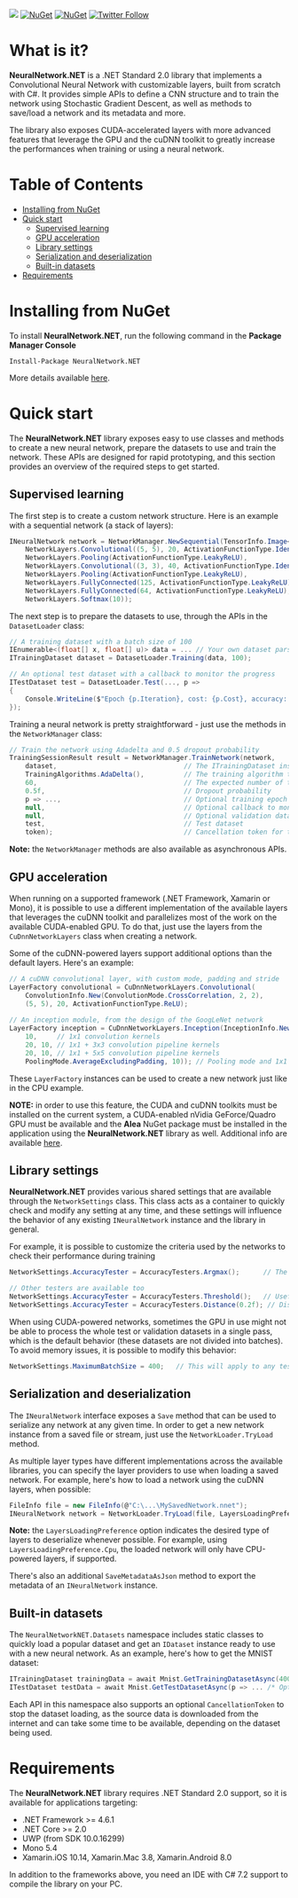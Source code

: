 ![](http://i.pi.gy/8ZDDE.png)
[![NuGet](https://img.shields.io/nuget/v/NeuralNetwork.NET.svg)](https://www.nuget.org/packages/NeuralNetwork.NET/) [![NuGet](https://img.shields.io/nuget/dt/NeuralNetwork.NET.svg)](https://www.nuget.org/stats/packages/NeuralNetwork.NET?groupby=Version) [![Twitter Follow](https://img.shields.io/twitter/follow/Sergio0694.svg?style=social&label=Follow)](https://twitter.com/SergioPedri)

# What is it?

**NeuralNetwork.NET** is a .NET Standard 2.0 library that implements a Convolutional Neural Network with customizable layers, built from scratch with C#.
It provides simple APIs to define a CNN structure and to train the network using Stochastic Gradient Descent, as well as methods to save/load a network and its metadata and more.

The library also exposes CUDA-accelerated layers with more advanced features that leverage the GPU and the cuDNN toolkit to greatly increase the performances when training or using a neural network.

# Table of Contents

- [Installing from NuGet](#installing-from-nuget)
- [Quick start](#quick-start)
  - [Supervised learning](#supervised-learning) 
  - [GPU acceleration](#gpu-acceleration)
  - [Library settings](#library-settings)
  - [Serialization and deserialization](#serialization-and-deserialization)
  - [Built-in datasets](#built\-in-datasets)
- [Requirements](#requirements)

# Installing from NuGet

To install **NeuralNetwork.NET**, run the following command in the **Package Manager Console**

```
Install-Package NeuralNetwork.NET
```

More details available [here](https://www.nuget.org/packages/NeuralNetwork.NET/).

# Quick start

The **NeuralNetwork.NET** library exposes easy to use classes and methods to create a new neural network, prepare the datasets to use and train the network. These APIs are designed for rapid prototyping, and this section provides an overview of the required steps to get started.

## Supervised learning

The first step is to create a custom network structure. Here is an example with a sequential network (a stack of layers):

```C#
INeuralNetwork network = NetworkManager.NewSequential(TensorInfo.Image<Alpha8>(28, 28),
    NetworkLayers.Convolutional((5, 5), 20, ActivationFunctionType.Identity),
    NetworkLayers.Pooling(ActivationFunctionType.LeakyReLU),
    NetworkLayers.Convolutional((3, 3), 40, ActivationFunctionType.Identity),
    NetworkLayers.Pooling(ActivationFunctionType.LeakyReLU),
    NetworkLayers.FullyConnected(125, ActivationFunctionType.LeakyReLU),
    NetworkLayers.FullyConnected(64, ActivationFunctionType.LeakyReLU),
    NetworkLayers.Softmax(10));
```

The next step is to prepare the datasets to use, through the APIs in the `DatasetLoader` class:

```C#
// A training dataset with a batch size of 100
IEnumerable<(float[] x, float[] u)> data = ... // Your own dataset parsing routine
ITrainingDataset dataset = DatasetLoader.Training(data, 100);

// An optional test dataset with a callback to monitor the progress
ITestDataset test = DatasetLoader.Test(..., p =>
{
    Console.WriteLine($"Epoch {p.Iteration}, cost: {p.Cost}, accuracy: {p.Accuracy}"); // Progress report
});
```

Training a neural network is pretty straightforward - just use the methods in the `NetworkManager` class:

```C#    
// Train the network using Adadelta and 0.5 dropout probability
TrainingSessionResult result = NetworkManager.TrainNetwork(network, 
    dataset,                                // The ITrainingDataset instance   
    TrainingAlgorithms.AdaDelta(),          // The training algorithm to use
    60,                                     // The expected number of training epochs to run
    0.5f,                                   // Dropout probability
    p => ...,                               // Optional training epoch progress callback
    null,                                   // Optional callback to monitor the accuracy on the training dataset
    null,                                   // Optional validation dataset
    test,                                   // Test dataset
    token);                                 // Cancellation token for the training
```

**Note:** the `NetworkManager` methods are also available as asynchronous APIs.

## GPU acceleration

When running on a supported framework (.NET Framework, Xamarin or Mono), it is possible to use a different implementation of the available layers that leverages the cuDNN toolkit and parallelizes most of the work on the available CUDA-enabled GPU. To do that, just use the layers from the `CuDnnNetworkLayers` class when creating a network.

Some of the cuDNN-powered layers support additional options than the default layers. Here's an example:

```C#
// A cuDNN convolutional layer, with custom mode, padding and stride
LayerFactory convolutional = CuDnnNetworkLayers.Convolutional(
    ConvolutionInfo.New(ConvolutionMode.CrossCorrelation, 2, 2),
    (5, 5), 20, ActivationFunctionType.ReLU);
    
// An inception module, from the design of the GoogLeNet network
LayerFactory inception = CuDnnNetworkLayers.Inception(InceptionInfo.New(
    10,     // 1x1 convolution kernels
    20, 10, // 1x1 + 3x3 convolution pipeline kernels
    20, 10, // 1x1 + 5x5 convolution pipeline kernels
    PoolingMode.AverageExcludingPadding, 10)); // Pooling mode and 1x1 convolution kernels
```

These `LayerFactory` instances can be used to create a new network just like in the CPU example.

**NOTE:** in order to use this feature, the CUDA and cuDNN toolkits must be installed on the current system, a CUDA-enabled nVidia GeForce/Quadro GPU must be available and the **Alea** NuGet package must be installed in the application using the **NeuralNetwork.NET** library as well. Additional info are available [here](http://www.aleagpu.com/release/3_0_4/doc/installation.html#deployment_considerations).

## Library settings

**NeuralNetwork.NET** provides various shared settings that are available through the `NetworkSettings` class.
This class acts as a container to quickly check and modify any setting at any time, and these settings will influence the behavior of any existing `INeuralNetwork` instance and the library in general.

For example, it is possible to customize the criteria used by the networks to check their performance during training

```C#
NetworkSettings.AccuracyTester = AccuracyTesters.Argmax();      // The default mode (mutually-exclusive classes)

// Other testers are available too
NetworkSettings.AccuracyTester = AccuracyTesters.Threshold();   // Useful for overlapping classes
NetworkSettings.AccuracyTester = AccuracyTesters.Distance(0.2f); // Distance between results and expected outputs
```

When using CUDA-powered networks, sometimes the GPU in use might not be able to process the whole test or validation datasets in a single pass, which is the default behavior (these datasets are not divided into batches).
To avoid memory issues, it is possible to modify this behavior:

```C#
NetworkSettings.MaximumBatchSize = 400;   // This will apply to any test or validation dataset
```

## Serialization and deserialization

The `INeuralNetwork` interface exposes a `Save` method that can be used to serialize any network at any given time.
In order to get a new network instance from a saved file or stream, just use the `NetworkLoader.TryLoad` method.

As multiple layer types have different implementations across the available libraries, you can specify the layer providers to use when loading a saved network. For example, here's how to load a network using the cuDNN layers, when possible:

```C#
FileInfo file = new FileInfo(@"C:\...\MySavedNetwork.nnet");
INeuralNetwork network = NetworkLoader.TryLoad(file, LayersLoadingPreference.Cuda);
```

**Note:** the `LayersLoadingPreference` option indicates the desired type of layers to deserialize whenever possible. For example, using `LayersLoadingPreference.Cpu`, the loaded network will only have CPU-powered layers, if supported.

There's also an additional `SaveMetadataAsJson` method to export the metadata of an `INeuralNetwork` instance.

## Built-in datasets

The `NeuralNetworkNET.Datasets` namespace includes static classes to quickly load a popular dataset and get an `IDataset` instance ready to use with a new neural network. As an example, here's how to get the MNIST dataset:

```C#
ITrainingDataset trainingData = await Mnist.GetTrainingDatasetAsync(400); // Batches of 400 samples
ITestDataset testData = await Mnist.GetTestDatasetAsync(p => ... /* Optional callback */);
```

Each API in this namespace also supports an optional `CancellationToken` to stop the dataset loading, as the source data is downloaded from the internet and can take some time to be available, depending on the dataset being used.

# Requirements

The **NeuralNetwork.NET** library requires .NET Standard 2.0 support, so it is available for applications targeting:
- .NET Framework >= 4.6.1
- .NET Core >= 2.0
- UWP (from SDK 10.0.16299)
- Mono 5.4
- Xamarin.iOS 10.14, Xamarin.Mac 3.8, Xamarin.Android 8.0

In addition to the frameworks above, you need an IDE with C# 7.2 support to compile the library on your PC.
